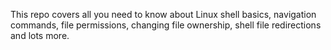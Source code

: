 This repo covers all you need to know about Linux shell basics, navigation commands, file permissions, changing file ownership, shell file redirections and lots more.  
